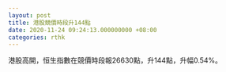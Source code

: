 ```yaml
---
layout: post
title: 港股競價時段升144點
date: 2020-11-24 09:24:13.000000000 +08:00
categories: rthk
---
```


港股高開，恒生指數在競價時段報26630點，升144點，升幅0.54%。
